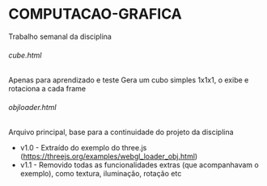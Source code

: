 # COMPUTACAO-GRAFICA
Trabalho semanal da disciplina


###### cube.html
Apenas para aprendizado e teste
Gera um cubo simples 1x1x1, o exibe e rotaciona a cada frame

###### objloader.html
Arquivo principal, base para a continuidade do projeto da disciplina
* v1.0 - Extraído do exemplo do three.js (https://threejs.org/examples/webgl_loader_obj.html)
* v1.1 - Removido todas as funcionalidades extras (que acompanhavam o exemplo), como textura, iluminação, rotação etc
